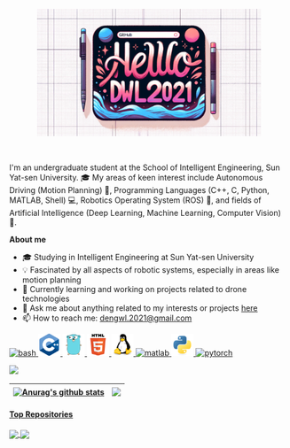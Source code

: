 <p align="center"><a href="https://github.com/Dwl2021/Dwl2021"><img width="80%" alt="Hello, I'm Dwl" src="./assets/hello,dwl.webp" /></a></p> <br />

I'm an undergraduate student at the School of Intelligent Engineering, Sun Yat-sen University. 🎓 My areas of keen interest include Autonomous Driving (Motion Planning) 🚗, Programming Languages (C++, C, Python, MATLAB, Shell) 💻, Robotics Operating System (ROS) 🤖, and fields of Artificial Intelligence (Deep Learning, Machine Learning, Computer Vision) 🧠.

**About me**

- 🎓 Studying in Intelligent Engineering at Sun Yat-sen University
- 💡 Fascinated by all aspects of robotic systems, especially in areas like motion planning
- 🌱 Currently learning and working on projects related to drone technologies
- 💬 Ask me about anything related to my interests or projects [here](https://github.com/Dwl2021/Dwl22021/issues)
- 📫 How to reach me: dengwl.2021@gmail.com


<p align="left"> <a href="https://www.gnu.org/software/bash/" target="_blank" rel="noreferrer"> <img src="https://www.vectorlogo.zone/logos/gnu_bash/gnu_bash-icon.svg" alt="bash" width="40" height="40"/> </a> <a href="https://www.cprogramming.com/" target="_blank" rel="noreferrer"> <img src="https://raw.githubusercontent.com/devicons/devicon/master/icons/cplusplus/cplusplus-original.svg" alt="cplusplus" width="40" height="40"/> </a> <a href="https://golang.org" target="_blank" rel="noreferrer"> <img src="https://raw.githubusercontent.com/devicons/devicon/master/icons/go/go-original.svg" alt="go" width="40" height="40"/> </a> <a href="https://www.w3.org/html/" target="_blank" rel="noreferrer"> <img src="https://raw.githubusercontent.com/devicons/devicon/master/icons/html5/html5-original-wordmark.svg" alt="html5" width="40" height="40"/> </a> <a href="https://www.linux.org/" target="_blank" rel="noreferrer"> <img src="https://raw.githubusercontent.com/devicons/devicon/master/icons/linux/linux-original.svg" alt="linux" width="40" height="40"/> </a> <a href="https://www.mathworks.com/" target="_blank" rel="noreferrer"> <img src="https://upload.wikimedia.org/wikipedia/commons/2/21/Matlab_Logo.png" alt="matlab" width="40" height="40"/> </a> <a href="https://www.python.org" target="_blank" rel="noreferrer"> <img src="https://raw.githubusercontent.com/devicons/devicon/master/icons/python/python-original.svg" alt="python" width="40" height="40"/> </a> <a href="https://pytorch.org/" target="_blank" rel="noreferrer"> <img src="https://www.vectorlogo.zone/logos/pytorch/pytorch-icon.svg" alt="pytorch" width="40" height="40"/> </a> <a href="https://scikit-learn.org/" target="_blank" rel="noreferrer">

![](assets/Bottom_down.svg)


| <a href="https://github.com/Dwl2021/Dwl2021"><img align="center" src="https://github-readme-stats.vercel.app/api?username=Dwl2021&show_icons=true&include_all_commits=true&theme=buefy&hide_border=true" alt="Anurag's github stats" /></a> | <a href="https://github.com/Dwl2021/Dwl2021"><img align="center" src="https://github-readme-stats.vercel.app/api/top-langs/?username=Dwl2021&layout=compact&theme=buefy&hide_border=true" /></a> |
| ------------------------------------------------------------ | ------------------------------------------------------------ |

#### Top Repositories

<a href="https://github.com/Dwl2021/Plant-Pathology-2021">   <img align="center" src="https://github-readme-stats.vercel.app/api/pin/?username=Dwl2021&repo=Plant-Pathology-2021&theme=buefy" /> </a> <a href="https://github.com/Dwl2021/clash-for-terminal">   <img align="center" src="https://github-readme-stats.vercel.app/api/pin/?username=dwl2021&repo=clash-for-terminal&theme=buefy" /> </a> <br /> <br />
